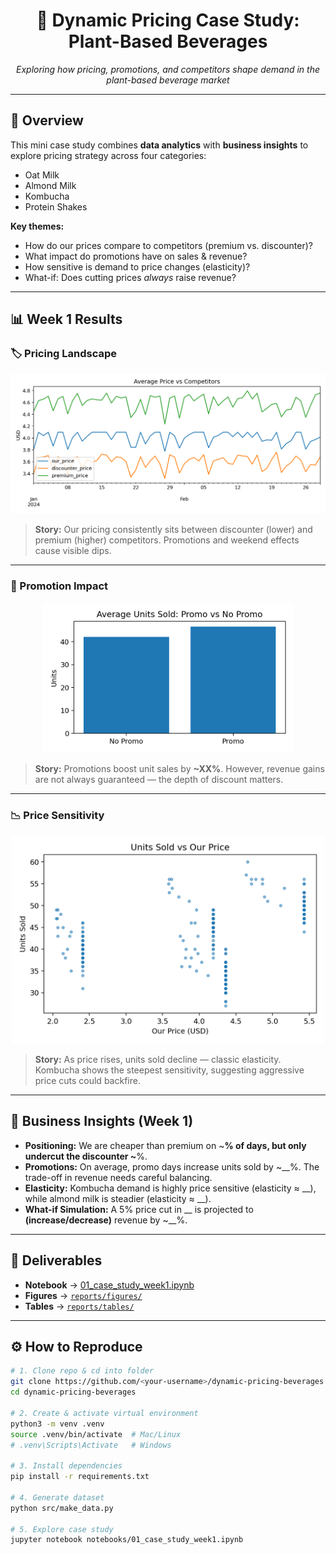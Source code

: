 <h1 align="center">🥤 Dynamic Pricing Case Study: Plant-Based Beverages</h1>

<p align="center">
  <i>Exploring how pricing, promotions, and competitors shape demand in the plant-based beverage market</i>
</p>

---

## 🌟 Overview  

This mini case study combines **data analytics** with **business insights** to explore pricing strategy across four categories:  
- Oat Milk  
- Almond Milk  
- Kombucha  
- Protein Shakes  

**Key themes:**  
- How do our prices compare to competitors (premium vs. discounter)?  
- What impact do promotions have on sales & revenue?  
- How sensitive is demand to price changes (elasticity)?  
- What-if: Does cutting prices *always* raise revenue?  

---

## 📊 Week 1 Results  

### 🏷️ Pricing Landscape
<p align="center">
  <img src="reports/figures/price_vs_competitors.png" width="600"/>
</p>  

> **Story:** Our pricing consistently sits between discounter (lower) and premium (higher) competitors. Promotions and weekend effects cause visible dips.  

---

### 🎉 Promotion Impact
<p align="center">
  <img src="reports/figures/promo_units_bar.png" width="400"/>
</p>  

> **Story:** Promotions boost unit sales by **~XX%**. However, revenue gains are not always guaranteed — the depth of discount matters.  

---

### 📉 Price Sensitivity
<p align="center">
  <img src="reports/figures/units_vs_price_scatter.png" width="500"/>
</p>  

> **Story:** As price rises, units sold decline — classic elasticity. Kombucha shows the steepest sensitivity, suggesting aggressive price cuts could backfire.  

---

## 🧾 Business Insights (Week 1)

- **Positioning:** We are cheaper than premium on ~__% of days, but only undercut the discounter ~__%.  
- **Promotions:** On average, promo days increase units sold by ~__%. The trade-off in revenue needs careful balancing.  
- **Elasticity:** Kombucha demand is highly price sensitive (elasticity ≈ __), while almond milk is steadier (elasticity ≈ __).  
- **What-if Simulation:** A 5% price cut in __ is projected to **(increase/decrease)** revenue by ~__%.  

---

## 📂 Deliverables  

- **Notebook** → [01_case_study_week1.ipynb](notebooks/01_case_study_week1.ipynb)  
- **Figures** → [`reports/figures/`](reports/figures/)  
- **Tables** → [`reports/tables/`](reports/tables/)  

---

## ⚙️ How to Reproduce  

```bash
# 1. Clone repo & cd into folder
git clone https://github.com/<your-username>/dynamic-pricing-beverages.git
cd dynamic-pricing-beverages

# 2. Create & activate virtual environment
python3 -m venv .venv
source .venv/bin/activate  # Mac/Linux
# .venv\Scripts\Activate   # Windows

# 3. Install dependencies
pip install -r requirements.txt

# 4. Generate dataset
python src/make_data.py

# 5. Explore case study
jupyter notebook notebooks/01_case_study_week1.ipynb
